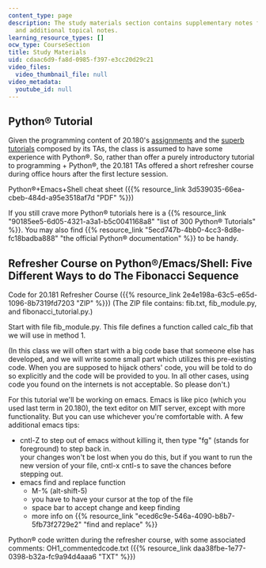 ```yaml
---
content_type: page
description: The study materials section contains supplementary notes for course text
  and additional topical notes.
learning_resource_types: []
ocw_type: CourseSection
title: Study Materials
uid: cdaac6d9-fa8d-0985-f397-e3cc20d29c21
video_files:
  video_thumbnail_file: null
video_metadata:
  youtube_id: null
---
```


Python® Tutorial
----------------

Given the programming content of 20.180's [assignments](/courses/20-180-biological-engineering-programming-spring-2006/pages/assignments) and the [superb tutorials](/courses/20-180-biological-engineering-programming-spring-2006/pages/study-materials) composed by its TAs, the class is assumed to have some experience with Python®. So, rather than offer a purely introductory tutorial to programming + Python®, the 20.181 TAs offered a short refresher course during office hours after the first lecture session.

Python®+Emacs+Shell cheat sheet ({{% resource_link 3d539035-66ea-cbeb-484d-a95e3518af7d "PDF" %}})

If you still crave more Python® tutorials here is a {{% resource_link "90185ee5-6d05-4321-a3a1-b5c0041168a8" "list of 300 Python® Tutorials" %}}. You may also find {{% resource_link "5ecd747b-4bb0-4cc3-8d8e-fc18badba888" "the official Python® documentation" %}} to be handy.

Refresher Course on Python®/Emacs/Shell: Five Different Ways to do The Fibonacci Sequence
-----------------------------------------------------------------------------------------

Code for 20.181 Refresher Course ({{% resource_link 2e4e198a-63c5-e65d-1096-8b7319fd7203 "ZIP" %}}) (The ZIP file contains: fib.txt, fib\_module.py, and fibonacci\_tutorial.py.)

Start with file fib\_module.py. This file defines a function called calc\_fib that we will use in method 1.

(In this class we will often start with a big code base that someone else has developed, and we will write some small part which utilizes this pre-existing code. When you are supposed to hijack others' code, you will be told to do so explicitly and the code will be provided to you. In all other cases, using code you found on the internets is not acceptable. So please don't.)

For this tutorial we'll be working on emacs. Emacs is like pico (which you used last term in 20.180), the text editor on MIT server, except with more functionality. But you can use whichever you're comfortable with. A few additional emacs tips:

*   cntl-Z to step out of emacs without killing it, then type "fg" (stands for foreground) to step back in.  
    your changes won't be lost when you do this, but if you want to run the new version of your file, cntl-x cntl-s to save the chances before stepping out.
*   emacs find and replace function
    *   M-% (alt-shift-5)
    *   you have to have your cursor at the top of the file
    *   space bar to accept change and keep finding
    *   more info on {{% resource_link "eced6c9e-546a-4090-b8b7-5fb73f2729e2" "find and replace" %}}

Python® code written during the refresher course, with some associated comments: OH1\_commentedcode.txt ({{% resource_link daa38fbe-1e77-0398-b32a-fc9a94d4aaa6 "TXT" %}})